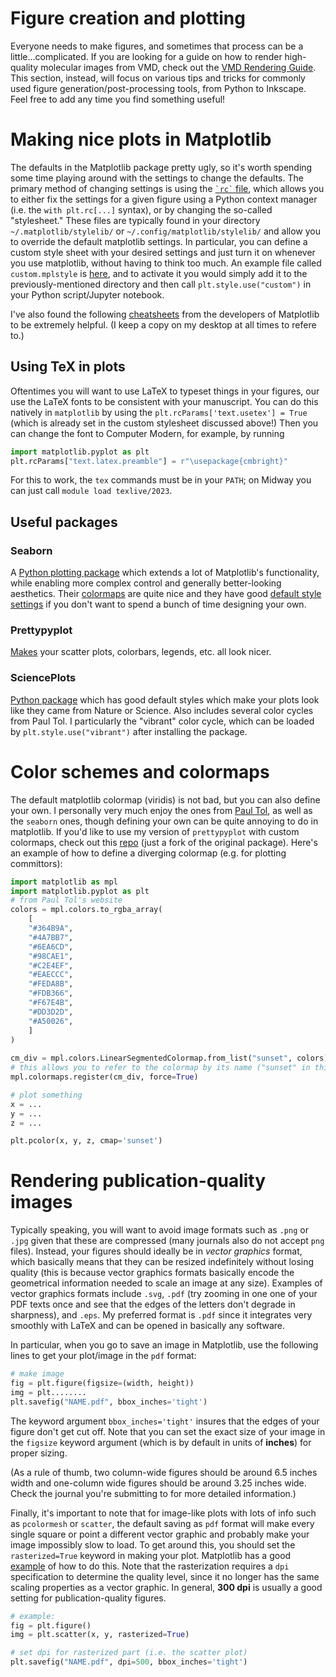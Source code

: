 # Figure creation and plotting                
Everyone needs to make figures, and sometimes that process can be a little...complicated. If you are looking for a guide on how to render high-quality molecular images from VMD, check out the [VMD Rendering Guide](./VMD-Rendering-Guide.md). This section, instead, will focus on various tips and tricks for commonly used figure generation/post-processing tools, from Python to Inkscape. Feel free to add any time you find something useful! 

Making nice plots in Matplotlib
===============================

The defaults in the Matplotlib package pretty ugly, so it's worth spending some time playing around with the settings to change the defaults.
The primary method of changing settings is using the [`` `rc` `` file](https://matplotlib.org/3.5.0/tutorials/introductory/customizing.html), which allows you to either fix the settings for a given figure using a Python context manager (i.e. the `with plt.rc[...]` syntax), or by changing the so-called "stylesheet." These files are typically found in your directory `~/.matplotlib/stylelib/` or `~/.config/matplotlib/stylelib/` and allow you to override the default matplotlib settings. In particular, you can define a custom style sheet with your desired settings and just turn it on whenever you use matplotlib, without having to think too much. An example file called `custom.mplstyle` is [here](../data/custom.mplstyle), and to activate it you would simply add it to the previously-mentioned directory and then call `plt.style.use("custom")` in your Python script/Jupyter notebook.

I've also found the following [cheatsheets](https://github.com/matplotlib/cheatsheets) from the developers of Matplotlib to be extremely helpful. (I keep a copy on my desktop at all times to refere to.)

## Using TeX in plots
Oftentimes you will want to use LaTeX to typeset things in your figures, our use the LaTeX fonts to be consistent with your manuscript. You can do this natively in `matplotlib` by using 
the `plt.rcParams['text.usetex'] = True` (which is already set in the custom stylesheet discussed above!) Then you can change the font to Computer Modern, for example, by running
```python
import matplotlib.pyplot as plt
plt.rcParams["text.latex.preamble"] = r"\usepackage{cmbright}"
```
For this to work, the `tex` commands must be in your `PATH`; on Midway you can just call `module load texlive/2023`.

Useful packages
---------------

### Seaborn

A [Python plotting package](https://seaborn.pydata.org/index.html) which extends a lot of Matplotlib's functionality, while enabling more complex control and generally better-looking aesthetics. Their [colormaps](https://seaborn.pydata.org/tutorial/color_palettes.html) are quite nice and they have good [default style settings](https://seaborn.pydata.org/tutorial/aesthetics.html) if you don't want to spend a bunch of time designing your own.

### Prettypyplot

[Makes](https://gitlab.com/braniii/prettypyplot) your scatter plots, colorbars, legends, etc. all look nicer.


### SciencePlots

[Python package](https://github.com/garrettj403/SciencePlots) which has good default styles which make your plots look like they came from Nature or Science. Also includes several color cycles from Paul Tol. I particularly the "vibrant" color cycle, which can be loaded by `plt.style.use("vibrant")` after installing the package.

Color schemes and colormaps
===========================

The default matplotlib colormap (viridis) is not bad, but you can also define your own. I personally very much enjoy the ones from [Paul Tol](https://personal.sron.nl/~pault/), as well as the `seaborn` ones, though defining your own can be quite annoying to do in matplotlib. If you'd like to use my version of `prettypyplot` with custom colormaps, check out this [repo](https://github.com/spencercguo/prettypyplot) (just a fork of the original package). Here's an example of how to define a diverging colormap (e.g. for plotting committors):
```python
import matplotlib as mpl
import matplotlib.pyplot as plt
# from Paul Tol's website
colors = mpl.colors.to_rgba_array(
    [
    "#364B9A",
    "#4A7BB7",
    "#6EA6CD",
    "#98CAE1",
    "#C2E4EF",
    "#EAECCC",
    "#FEDA8B",
    "#FDB366",
    "#F67E4B",
    "#DD3D2D",
    "#A50026",
    ]
)
    
cm_div = mpl.colors.LinearSegmentedColormap.from_list("sunset", colors)
# this allows you to refer to the colormap by its name ("sunset" in this case)
mpl.colormaps.register(cm_div, force=True)  

# plot something
x = ...
y = ...
z = ...

plt.pcolor(x, y, z, cmap='sunset')
```

# Rendering publication-quality images
Typically speaking, you will want to avoid image formats such as `.png` or `.jpg` given that these are compressed (many journals also do not accept `png` files).
Instead, your figures should ideally be in *vector graphics* format, which basically means that they can be resized indefinitely without losing quality (this is because vector graphics formats basically encode the geometrical information needed to scale an image at any size).
Examples of vector graphics formats include `.svg`, `.pdf` (try zooming in one one of your PDF texts once and see that the edges of the letters don't degrade in sharpness), and `.eps`. 
My preferred format is `.pdf` since it integrates very smoothly with LaTeX and can be opened in basically any software.

In particular, when you go to save an image in Matplotlib, use the following lines to get your plot/image in the `pdf` format:
```python
# make image 
fig = plt.figure(figsize=(width, height))
img = plt........
plt.savefig("NAME.pdf", bbox_inches='tight')
```
The keyword argument `bbox_inches='tight'` insures that the edges of your figure don't get cut off.
Note that you can set the exact size of your image in the `figsize` keyword argument (which is by default in units of **inches**) for proper sizing.

(As a rule of thumb, two column-wide figures should be around 6.5 inches width and one-column wide figures should be around 3.25 inches wide. Check the journal you're submitting to for more detailed information.)

Finally, it's important to note that for image-like plots with lots of info such as `pcolormesh` or `scatter`, the default saving as `pdf` format will make every single square or point a different vector graphic and probably make your image impossibly slow to load.
To get around this, you should set the `rasterized=True` keyword in making your plot.
Matplotlib has a good [example](https://matplotlib.org/stable/gallery/misc/rasterization_demo.html) of how to do this.
Note that the rasterization requires a `dpi` specification to determine the quality level, since it no longer has the same scaling properties as a vector graphic.
In general, **300 dpi** is usually a good setting for publication-quality figures.

```python
# example:
fig = plt.figure()
img = plt.scatter(x, y, rasterized=True)

# set dpi for rasterized part (i.e. the scatter plot)
plt.savefig("NAME.pdf", dpi=500, bbox_inches='tight')
```
